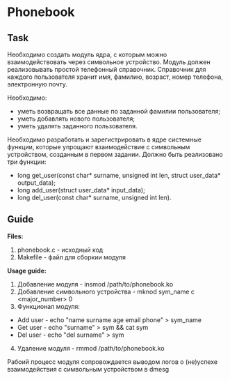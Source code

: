 # Phonebook
## Task

Необходимо создать модуль ядра, с которым можно взаимодействовать через символьное устройство. Модуль должен реализовывать простой телефонный справочник. Справочник для каждого пользователя хранит имя, фамилию, возраст, номер телефона, электронную почту.

Необходимо:
- уметь возвращать все данные по заданной фамилии пользователя;
- уметь добавлять нового пользователя;
- уметь удалять заданного пользователя.

Необходимо разработать и зарегистрировать в ядре системные функции, которые упрощают взаимодействие с символьным устройством, созданным в первом задании. Должно быть реализовано три функции:

- long get_user(const char* surname, unsigned int len, struct user_data* output_data);
- long add_user(struct user_data* input_data);
- long del_user(const char* surname, unsigned int len).

## Guide

**Files:**
1. phonebook.c - исходный код
2. Makefile - файл для сборкии модуля

**Usage guide:**
1. Добавление модуля - insmod /path/to/phonebook.ko
2. Добавление символьного устройства - mknod sym_name c <major_number> 0
3. Функционал модуля:
  - Add user - echo "name surname age email phone" > sym_name
  - Get user - echo "surname" > sym && cat sym
  - Del user - echo "del surname" > sym
4. Удаление модуля - rmmod /path/to/phonebook.ko

Рабоий процесс модуля сопровождается выводом логов о (не)успехе взаимодействия с символьным устройством в dmesg
